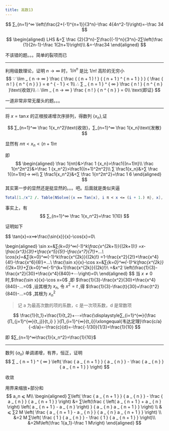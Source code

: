 ```yaml
---
title: 高数13
---
```


$$
∑_{n=1}^∞ \left(\frac{2+(-1)^{n+1}}{3^n}-\frac 4{4n^2-1}\right)=-\frac 34
$$

$$
\begin{aligned}
LHS
&=∑ \frac {2}{3^n}-∑\frac{(-1)^n}{3^n}-2∑\left(\frac {1}{2n-1}-\frac 1{2n+1}\right)\\
&=-\frac34
\end{aligned}
$$

不该错的题。。。简单的裂项而已

---

利用级数理论，证明 $n→ ∞$ 时，$1/n^n$ 是比 $1/n!$ 高阶的无穷小
$$
∵ \lim _ { n → ∞ } \frac { \frac { ( n + 1 ) ! } { ( n + 1 ) ^ { n + 1 } } } { \frac { n ! } { n ^ { n } } } = e ^ { - 1 } < 1\\
∴ ∑ _ { n = 1 } ^ { ∞ } \frac { n ! } { n ^ { n } }\text{收敛}\\
∴ \lim _ { n → ∞ } \frac { n ! } { n ^ { n } } = 0\\
\text{即证}
$$

一道非常非常无厘头的题。。。

---

将 $x=\tan x$ 的正根按递增次序排列，得数列 $\{x_n\}$,证

$$
∑_{n=1}^∞ \frac 1{x_n^2}\text{收敛}，∑_{n=1}^∞ \frac 1{x_n}\text{发散}
$$

显然有 $nπ<x_n<(n+1)π$

即
$$
\begin{aligned}
\frac 1{nπ}&>\frac 1 {x_n}>\frac1{(n+1)π}\\
\frac 1{n^2π^2}&>\frac 1 {x_n^2}>\frac1{(n+1)^2π^2}\\
∑ \frac1{x_n}&>∑ \frac 1{(n+1)π}→ ∞\\
∑ \frac1{x_n^2}&<∑ \frac 1{n^2π^2}=\frac 1 6
\end{aligned}
$$
其实第一步的显然还是挺显然的。。。吧。后面就是类似夹逼

```mathematica
Total[1./x^2 /. Table[NSolve[{x == Tan[x], i π < x <= (i + 1.) π}, x], {i, 1, 400}]]
```

事实上，有
$$
∑_{n=1}^∞ \frac 1{x_n^2}=\frac 1{10}
$$

证明如下

$$
\tan{x}=x⟹\frac{\sin{x}}{x}-\cos{x}=0\\

\begin{aligned}
\sin x=&∑_{k=0}^∞(-1)^k\frac{x^{2k+1}}{(2k+1)!}
=x-\frac{x^3}{3!}+\frac{x^5}{5!}-\frac{x^7}{7!}+...\\
\cos{x}=&∑_{k=0}^∞(-1)^k\frac{x^{2k}}{(2k)!}
=1-\frac{x^2}{2!}+\frac{x^4}{4!}-\frac{x^6}{6!}+...\\
\frac{\sin x}{x}-\cos x=&∑_{k=0}^∞(-1)^k\frac{x^{2k}}{(2k+1)!}+∑_{k=0}^∞(-1)^{k+1}\frac{x^{2k}}{(2k)!}\\
=&x^2 \left(\frac{1}{3}-\frac{x^2}{30}+\frac{x^4}{840}+⋯\right)=0\\
\end{aligned}
$$
当 $x≠0$ 时,$\frac{\sin x}{x}-\cos x=0$ ,即 $\frac{1}{3}-\frac{x^2}{30}+\frac{x^4}{840}-...=0$ ,设其根为 $x_n$,
令 $x^2=t$ ,得 $\frac{1}{3}-\frac{t}{30}+\frac{t^2}{840}-...=0$ ,其根为 $x_n^2$

>记 a 为最高次数的项的系数，c 是一次项系数，d 是常数项

$$
\frac{1}{t_1}+\frac{1}{t_2}+⋯=\frac{\displaystyle∑_{i=1}^{∞}{\frac
    {∏_{j=1}^{∞}{t_j}}{t_i}
    }
    }{∏_{i=1}^{∞}{t_i}}\xlongequal{韦达定理}\frac{c/a}{-d/a}=-\frac{c}{d}=-\frac{-1/30}{1/3}=\frac{1}{10}
$$


即 $∑_{n=1}^∞\frac{1}{x_n^2}=\frac{1}{10}$


---

数列 $\{a_n\}$ 单调递增，有界，恒正，证明
$$
∑ _ { n = 1 } ^ { ∞ } \left( \frac { a _ { n + 1 } } { a _ { n } } - \frac { a _ { n } } { a _ { n + 1 } } \right)
$$

收敛

用界来缩放+部分和
$$
a_n ⩽  M\\
\begin{aligned}
∑\left( \frac { a _ { n + 1 } } { a _ { n } } - \frac { a _ { n } } { a _ { n + 1 } } \right)
&= ∑\left(\frac { \left( a _ { n + 1 } + a _ { n } \right) \left( a _ { n + 1 } - a _ { n } \right) } { a _ { n } a _ { n + 1 } } \right) \\
& ⩽  ∑2 M \left( \frac { a _ { n + 1 } - a _ { n } } { a _ { n } a _ { n + 1 } } \right) \\
&=2 M ∑\left( \frac { 1 } { a _ { n } } - \frac { 1 } { a _ { n + 1 } } \right)\\
&=2M\left(\frac 1{a_1}-\frac 1 M\right)
\end{aligned}
$$
